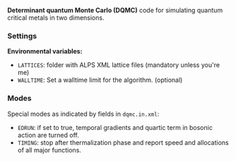 **Determinant quantum Monte Carlo (DQMC)** code for simulating quantum critical metals in two dimensions.

### Settings

**Environmental variables:**

* `LATTICES`: folder with ALPS XML lattice files (mandatory unless you're me)
* `WALLTIME`: Set a walltime limit for the algorithm. (optional)

### Modes
Special modes as indicated by fields in `dqmc.in.xml`:

* `EDRUN`: if set to true, temporal gradients and quartic term in bosonic action are turned off.
* `TIMING`: stop after thermalization phase and report speed and allocations of all major functions.
